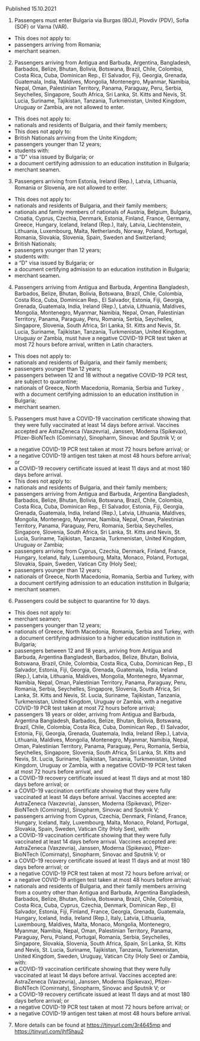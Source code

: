 Published 15.10.2021
1. Passengers must enter Bulgaria via Burgas (BOJ), Plovdiv (PDV), Sofia (SOF) or Varna (VAR).
- This does not apply to:
- passengers arriving from Romania;
- merchant seamen.
2. Passengers arriving from Antigua and Barbuda, Argentina, Bangladesh, Barbados, Belize, Bhutan, Bolivia, Botswana, Brazil, Chile, Colombia, Costa Rica, Cuba, Dominican Rep., El Salvador, Fiji, Georgia, Grenada, Guatemala, India, Maldives, Mongolia, Montenegro, Myanmar, Namibia, Nepal, Oman, Palestinian Territory, Panama, Paraguay, Peru, Serbia, Seychelles, Singapore, South Africa, Sri Lanka, St. Kitts and Nevis, St. Lucia, Suriname, Tajikistan, Tanzania, Turkmenistan, United Kingdom, Uruguay or Zambia, are not allowed to enter.
- This does not apply to:
- nationals and residents of Bulgaria, and their family members;
- This does not apply to:
- British Nationals arriving from the Unite Kingdom;
- passengers younger than 12 years;
- students with:
- a “D" visa issued by Bulgaria; or
- a document certifying admission to an education institution in Bulgaria;
- merchant seamen.
3. Passengers arriving from Estonia, Ireland (Rep.), Latvia, Lithuania, Romania or Slovenia, are not allowed to enter.
- This does not apply to:
- nationals and residents of Bulgaria, and their family members;
- nationals and family members of nationals of Austria, Belgium, Bulgaria, Croatia, Cyprus, Czechia, Denmark, Estonia, Finland, France, Germany, Greece, Hungary, Iceland, Ireland (Rep.), Italy, Latvia, Liechtenstein, Lithuania, Luxembourg, Malta, Netherlands, Norway, Poland, Portugal, Romania, Slovakia, Slovenia, Spain, Sweden and Switzerland;
- British Nationals;
- passengers younger than 12 years;
- students with:
- a “D" visa issued by Bulgaria; or
- a document certifying admission to an education institution in Bulgaria;
- merchant seamen.
4. Passengers arriving from Antigua and Barbuda, Argentina Bangladesh, Barbados, Belize, Bhutan, Bolivia, Botswana, Brazil, Chile, Colombia, Costa Rica, Cuba, Dominican Rep., El Salvador, Estonia, Fiji, Georgia, Grenada, Guatemala, India, Ireland (Rep.), Latvia, Lithuania, Maldives, Mongolia, Montenegro, Myanmar, Namibia, Nepal, Oman, Palestinian Territory, Panama, Paraguay, Peru, Romania, Serbia, Seychelles, Singapore, Slovenia, South Africa, Sri Lanka, St. Kitts and Nevis, St. Lucia, Suriname, Tajikistan, Tanzania, Turkmenistan, United Kingdom, Uruguay or Zambia, must have a negative COVID-19 PCR test taken at most 72 hours before arrival, written in Latin characters.
- This does not apply to:
- nationals and residents of Bulgaria, and their family members;
- passengers younger than 12 years;
- passengers between 12 and 18 without a negative COVID-19 PCR test, are subject to quarantine;
- nationals of Greece, North Macedonia, Romania, Serbia and Turkey , with a document certifying admission to an education institution in Bulgaria;
- merchant seamen.
5. Passengers must have a COVID-19 vaccination certificate showing that they were fully vaccinated at least 14 days before arrival. Vaccines accepted are AstraZeneca (Vaxzevria), Janssen, Moderna (Spikevax), Pfizer-BioNTech (Comirnaty), Sinopharm, Sinovac and Sputnik V; or
- a negative COVID-19 PCR test taken at most 72 hours before arrival; or
- a negative COVID-19 antigen test taken at most 48 hours before arrival; or
- a COVID-19 recovery certificate issued at least 11 days and at most 180 days before arrival.
- This does not apply to:
- nationals and residents of Bulgaria, and their family members;
- passengers arriving from Antigua and Barbuda, Argentina Bangladesh, Barbados, Belize, Bhutan, Bolivia, Botswana, Brazil, Chile, Colombia, Costa Rica, Cuba, Dominican Rep., El Salvador, Estonia, Fiji, Georgia, Grenada, Guatemala, India, Ireland (Rep.), Latvia, Lithuania, Maldives, Mongolia, Montenegro, Myanmar, Namibia, Nepal, Oman, Palestinian Territory, Panama, Paraguay, Peru, Romania, Serbia, Seychelles, Singapore, Slovenia, South Africa, Sri Lanka, St. Kitts and Nevis, St. Lucia, Suriname, Tajikistan, Tanzania, Turkmenistan, United Kingdom, Uruguay or Zambia;
- passengers arriving from Cyprus, Czechia, Denmark, Finland, France, Hungary, Iceland, Italy, Luxembourg, Malta, Monaco, Poland, Portugal, Slovakia, Spain, Sweden, Vatican City (Holy See);
- passengers younger than 12 years;
- nationals of Greece, North Macedonia, Romania, Serbia and Turkey, with a document certifying admission to an education institution in Bulgaria;
- merchant seamen.
6. Passengers could be subject to quarantine for 10 days.
- This does not apply to:
- merchant seamen;
- passengers younger than 12 years;
- nationals of Greece, North Macedonia, Romania, Serbia and Turkey, with a document certifying admission to a higher education institution in Bulgaria;
- passengers between 12 and 18 years, arriving from Antigua and Barbuda, Argentina Bangladesh, Barbados, Belize, Bhutan, Bolivia, Botswana, Brazil, Chile, Colombia, Costa Rica, Cuba, Dominican Rep., El Salvador, Estonia, Fiji, Georgia, Grenada, Guatemala, India, Ireland (Rep.), Latvia, Lithuania, Maldives, Mongolia, Montenegro, Myanmar, Namibia, Nepal, Oman, Palestinian Territory, Panama, Paraguay, Peru, Romania, Serbia, Seychelles, Singapore, Slovenia, South Africa, Sri Lanka, St. Kitts and Nevis, St. Lucia, Suriname, Tajikistan, Tanzania, Turkmenistan, United Kingdom, Uruguay or Zambia, with a negative COVID-19 PCR test taken at most 72 hours before arrival;
- passengers 18 years or older, arriving from Antigua and Barbuda, Argentina Bangladesh, Barbados, Belize, Bhutan, Bolivia, Botswana, Brazil, Chile, Colombia, Costa Rica, Cuba, Dominican Rep., El Salvador, Estonia, Fiji, Georgia, Grenada, Guatemala, India, Ireland (Rep.), Latvia, Lithuania, Maldives, Mongolia, Montenegro, Myanmar, Namibia, Nepal, Oman, Palestinian Territory, Panama, Paraguay, Peru, Romania, Serbia, Seychelles, Singapore, Slovenia, South Africa, Sri Lanka, St. Kitts and Nevis, St. Lucia, Suriname, Tajikistan, Tanzania, Turkmenistan, United Kingdom, Uruguay or Zambia, with a negative COVID-19 PCR test taken at most 72 hours before arrival, and
- a COVID-19 recovery certificate issued at least 11 days and at most 180 days before arrival; or
- a COVID-19 vaccination certificate showing that they were fully vaccinated at least 14 days before arrival. Vaccines accepted are: AstraZeneca (Vaxzevria), Janssen, Moderna (Spikevax), Pfizer-BioNTech (Comirnaty), Sinopharm, Sinovac and Sputnik V;
- passengers arriving from Cyprus, Czechia, Denmark, Finland, France, Hungary, Iceland, Italy, Luxembourg, Malta, Monaco, Poland, Portugal, Slovakia, Spain, Sweden, Vatican City (Holy See), with:
- a COVID-19 vaccination certificate showing that they were fully vaccinated at least 14 days before arrival. Vaccines accepted are: AstraZeneca (Vaxzevria), Janssen, Moderna (Spikevax), Pfizer-BioNTech (Comirnaty), Sinopharm, Sinovac and Sputnik V; or
- a COVID-19 recovery certificate issued at least 11 days and at most 180 days before arrival; or
- a negative COVID-19 PCR test taken at most 72 hours before arrival; or
- a negative COVID-19 antigen test taken at most 48 hours before arrival;
- nationals and residents of Bulgaria, and their family members arriving from a country other than Antigua and Barbuda, Argentina Bangladesh, Barbados, Belize, Bhutan, Bolivia, Botswana, Brazil, Chile, Colombia, Costa Rica, Cuba, Cyprus, Czechia, Denmark, Dominican Rep., El Salvador, Estonia, Fiji, Finland, France, Georgia, Grenada, Guatemala, Hungary, Iceland, India, Ireland (Rep.), Italy, Latvia, Lithuania, Luxembourg, Maldives, Malta, Monaco, Mongolia, Montenegro, Myanmar, Namibia, Nepal, Oman, Palestinian Territory, Panama, Paraguay, Peru, Poland, Portugal, Romania, Serbia, Seychelles, Singapore, Slovakia, Slovenia, South Africa, Spain, Sri Lanka, St. Kitts and Nevis, St. Lucia, Suriname, Tajikistan, Tanzania, Turkmenistan, United Kingdom, Sweden, Uruguay, Vatican City (Holy See) or Zambia, with:
- a COVID-19 vaccination certificate showing that they were fully vaccinated at least 14 days before arrival. Vaccines accepted are: AstraZeneca (Vaxzevria), Janssen, Moderna (Spikevax), Pfizer-BioNTech (Comirnaty), Sinopharm, Sinovac and Sputnik V; or
- a COVID-19 recovery certificate issued at least 11 days and at most 180 days before arrival; or
- a negative COVID-19 PCR test taken at most 72 hours before arrival; or
- a negative COVID-19 antigen test taken at most 48 hours before arrival.
7. More details can be found at <a href="https://tinyurl.com/3r4645mp">https://tinyurl.com/3r4645mp</a> and <a href="https://tinyurl.com/jhf5hau2">https://tinyurl.com/jhf5hau2</a>